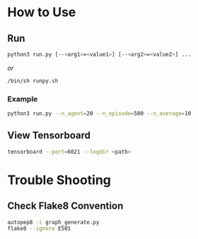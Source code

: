 # How to Use

## Run
```bash
python3 run.py [--<arg1>=<value1>] [--<arg2>=<value2>] ...
```
*or*
```bash
/bin/sh runpy.sh
```

### Example
```bash
python3 run.py --n_agent=20 --n_episode=500 --n_average=10
```

## View Tensorboard
```bash
tensorboard --port=6021 --logdir <path>
```

# Trouble Shooting

## Check Flake8 Convention
```bash
autopep8 -i graph_generate.py
flake8 --ignore E501
```
